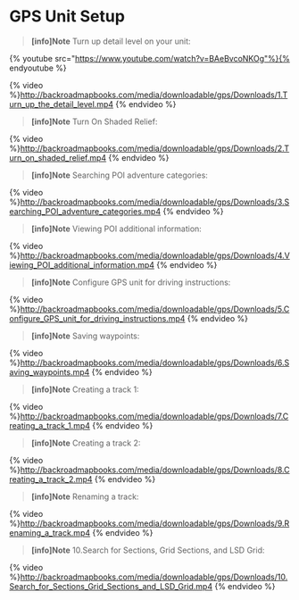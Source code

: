  # GPS Unit Setup


> **[info]Note**
>Turn up detail level on your unit:

{% youtube src="https://www.youtube.com/watch?v=BAeBvcoNKOg"%}{% endyoutube %}

{% video %}http://backroadmapbooks.com/media/downloadable/gps/Downloads/1.Turn_up_the_detail_level.mp4 {% endvideo %}

> **[info]Note**
>Turn On Shaded Relief:
   
{% video %}http://backroadmapbooks.com/media/downloadable/gps/Downloads/2.Turn_on_shaded_relief.mp4 {% endvideo %}

> **[info]Note**
>Searching POI adventure categories:
   
{% video %}http://backroadmapbooks.com/media/downloadable/gps/Downloads/3.Searching_POI_adventure_categories.mp4 {% endvideo %}
   
> **[info]Note**
>Viewing POI additional information:
   

{% video %}http://backroadmapbooks.com/media/downloadable/gps/Downloads/4.Viewing_POI_additional_information.mp4 {% endvideo %}

> **[info]Note**
>Configure GPS unit for driving instructions:
   
{% video %}http://backroadmapbooks.com/media/downloadable/gps/Downloads/5.Configure_GPS_unit_for_driving_instructions.mp4 {% endvideo %}

> **[info]Note**
>Saving waypoints:
   
{% video %}http://backroadmapbooks.com/media/downloadable/gps/Downloads/6.Saving_waypoints.mp4 {% endvideo %}

> **[info]Note**
>Creating a track 1:
   
{% video %}http://backroadmapbooks.com/media/downloadable/gps/Downloads/7.Creating_a_track_1.mp4 {% endvideo %}

> **[info]Note**
>Creating a track 2:
   
{% video %}http://backroadmapbooks.com/media/downloadable/gps/Downloads/8.Creating_a_track_2.mp4 {% endvideo %}

> **[info]Note**
>Renaming a track:
   
{% video %}http://backroadmapbooks.com/media/downloadable/gps/Downloads/9.Renaming_a_track.mp4 {% endvideo %}

> **[info]Note**
>10.Search for Sections, Grid Sections, and LSD Grid:
   

{% video %}http://backroadmapbooks.com/media/downloadable/gps/Downloads/10.Search_for_Sections_Grid_Sections_and_LSD_Grid.mp4 {% endvideo %}

